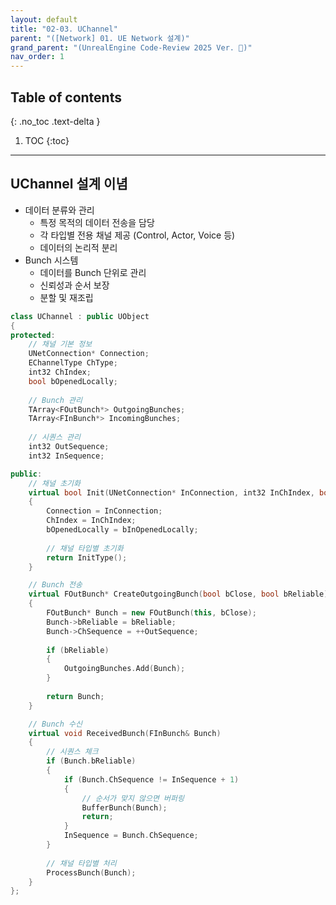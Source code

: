 ```yaml
---
layout: default
title: "02-03. UChannel"
parent: "([Network] 01. UE Network 설계)"
grand_parent: "(UnrealEngine Code-Review 2025 Ver. 🐍)"
nav_order: 1
---
```


## Table of contents
{: .no_toc .text-delta }

1. TOC
{:toc}

---

## UChannel 설계 이념

* 데이터 분류와 관리
    * 특정 목적의 데이터 전송을 담당
    * 각 타입별 전용 채널 제공 (Control, Actor, Voice 등)
    * 데이터의 논리적 분리
* Bunch 시스템
    * 데이터를 Bunch 단위로 관리
    * 신뢰성과 순서 보장
    * 분할 및 재조립

```cpp
class UChannel : public UObject
{
protected:
    // 채널 기본 정보
    UNetConnection* Connection;
    EChannelType ChType;
    int32 ChIndex;
    bool bOpenedLocally;
    
    // Bunch 관리
    TArray<FOutBunch*> OutgoingBunches;
    TArray<FInBunch*> IncomingBunches;
    
    // 시퀀스 관리
    int32 OutSequence;
    int32 InSequence;

public:
    // 채널 초기화
    virtual bool Init(UNetConnection* InConnection, int32 InChIndex, bool bInOpenedLocally)
    {
        Connection = InConnection;
        ChIndex = InChIndex;
        bOpenedLocally = bInOpenedLocally;
        
        // 채널 타입별 초기화
        return InitType();
    }

    // Bunch 전송
    virtual FOutBunch* CreateOutgoingBunch(bool bClose, bool bReliable)
    {
        FOutBunch* Bunch = new FOutBunch(this, bClose);
        Bunch->bReliable = bReliable;
        Bunch->ChSequence = ++OutSequence;
        
        if (bReliable)
        {
            OutgoingBunches.Add(Bunch);
        }
        
        return Bunch;
    }

    // Bunch 수신
    virtual void ReceivedBunch(FInBunch& Bunch)
    {
        // 시퀀스 체크
        if (Bunch.bReliable)
        {
            if (Bunch.ChSequence != InSequence + 1)
            {
                // 순서가 맞지 않으면 버퍼링
                BufferBunch(Bunch);
                return;
            }
            InSequence = Bunch.ChSequence;
        }
        
        // 채널 타입별 처리
        ProcessBunch(Bunch);
    }
};
```